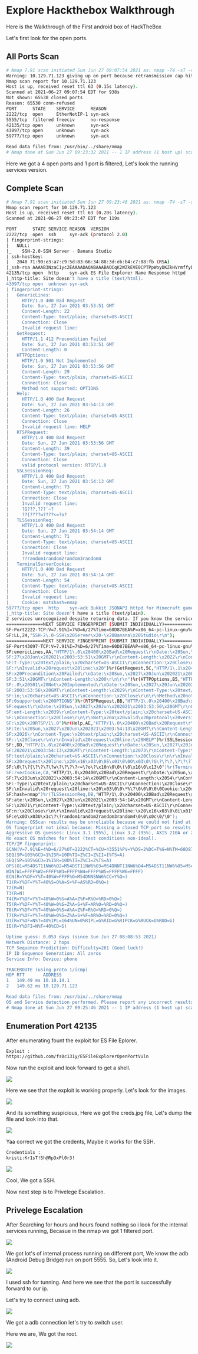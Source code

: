 # Explore Hackthebox Walkthrough

Here is the Walkthrough of the First android box of HackTheBox

Let's first look for the open ports.

## All Ports Scan

```bash
# Nmap 7.91 scan initiated Sun Jun 27 09:07:54 2021 as: nmap -T4 -sT -vv -p- -oA nmap/allports 10.129.71.123
Warning: 10.129.71.123 giving up on port because retransmission cap hit (6).
Nmap scan report for 10.129.71.123
Host is up, received reset ttl 63 (0.15s latency).
Scanned at 2021-06-27 09:07:54 EDT for 938s
Not shown: 65530 closed ports
Reason: 65530 conn-refused
PORT      STATE    SERVICE      REASON
2222/tcp  open     EtherNetIP-1 syn-ack
5555/tcp  filtered freeciv      no-response
42135/tcp open     unknown      syn-ack
43097/tcp open     unknown      syn-ack
59777/tcp open     unknown      syn-ack

Read data files from: /usr/bin/../share/nmap
# Nmap done at Sun Jun 27 09:23:32 2021 -- 1 IP address (1 host up) scanned in 938.02 seconds
```

Here we got a 4 open ports and 1 port is filtered, Let's look the running services version.

## Complete Scan

```bash
# Nmap 7.91 scan initiated Sun Jun 27 09:23:46 2021 as: nmap -T4 -sT -sV -sC -A -vv -p2222,43097,42135,59777 -oA nmap/complete 10.129.71.123
Nmap scan report for 10.129.71.123
Host is up, received reset ttl 63 (0.20s latency).
Scanned at 2021-06-27 09:23:47 EDT for 119s

PORT      STATE SERVICE REASON  VERSION
2222/tcp  open  ssh     syn-ack (protocol 2.0)
| fingerprint-strings: 
|   NULL: 
|_    SSH-2.0-SSH Server - Banana Studio
| ssh-hostkey: 
|   2048 71:90:e3:a7:c9:5d:83:66:34:88:3d:eb:b4:c7:88:fb (RSA)
|_ssh-rsa AAAAB3NzaC1yc2EAAAADAQABAAABAQCqK2WZkEVE0CPTPpWoyDKZkHVrmffyDgcNNVK3PkamKs3M8tyqeFBivz4o8i9Ai8UlrVZ8mztI3qb+cHCdLMDpaO0ghf/50qYVGH4gU5vuVN0tbBJAR67ot4U+7WCcdh4sZHX5NNatyE36wpKj9t7n2XpEmIYda4CEIeUOy2Mm3Es+GD0AAUl8xG4uMYd2rdrJrrO1p15PO97/1ebsTH6SgFz3qjZvSirpom62WmmMbfRvJtNFiNJRydDpJvag2urk16GM9a0buF4h1JCGwMHxpSY05aKQLo8shdb9SxJRa9lMu3g2zgiDAmBCoKjsiPnuyWW+8G7Vz7X6nJC87KpL
42135/tcp open  http    syn-ack ES File Explorer Name Response httpd
|_http-title: Site doesn't have a title (text/html).
43097/tcp open  unknown syn-ack
| fingerprint-strings: 
|   GenericLines: 
|     HTTP/1.0 400 Bad Request
|     Date: Sun, 27 Jun 2021 03:53:51 GMT
|     Content-Length: 22
|     Content-Type: text/plain; charset=US-ASCII
|     Connection: Close
|     Invalid request line:
|   GetRequest: 
|     HTTP/1.1 412 Precondition Failed
|     Date: Sun, 27 Jun 2021 03:53:51 GMT
|     Content-Length: 0
|   HTTPOptions: 
|     HTTP/1.0 501 Not Implemented
|     Date: Sun, 27 Jun 2021 03:53:56 GMT
|     Content-Length: 29
|     Content-Type: text/plain; charset=US-ASCII
|     Connection: Close
|     Method not supported: OPTIONS
|   Help: 
|     HTTP/1.0 400 Bad Request
|     Date: Sun, 27 Jun 2021 03:54:13 GMT
|     Content-Length: 26
|     Content-Type: text/plain; charset=US-ASCII
|     Connection: Close
|     Invalid request line: HELP
|   RTSPRequest: 
|     HTTP/1.0 400 Bad Request
|     Date: Sun, 27 Jun 2021 03:53:56 GMT
|     Content-Length: 39
|     Content-Type: text/plain; charset=US-ASCII
|     Connection: Close
|     valid protocol version: RTSP/1.0
|   SSLSessionReq: 
|     HTTP/1.0 400 Bad Request
|     Date: Sun, 27 Jun 2021 03:54:13 GMT
|     Content-Length: 73
|     Content-Type: text/plain; charset=US-ASCII
|     Connection: Close
|     Invalid request line: 
|     ?G???,???`~?
|     ??{????w????<=?o?
|   TLSSessionReq: 
|     HTTP/1.0 400 Bad Request
|     Date: Sun, 27 Jun 2021 03:54:14 GMT
|     Content-Length: 71
|     Content-Type: text/plain; charset=US-ASCII
|     Connection: Close
|     Invalid request line: 
|     ??random1random2random3random4
|   TerminalServerCookie: 
|     HTTP/1.0 400 Bad Request
|     Date: Sun, 27 Jun 2021 03:54:14 GMT
|     Content-Length: 54
|     Content-Type: text/plain; charset=US-ASCII
|     Connection: Close
|     Invalid request line: 
|_    Cookie: mstshash=nmap
59777/tcp open  http    syn-ack Bukkit JSONAPI httpd for Minecraft game server 3.6.0 or older
|_http-title: Site doesn't have a title (text/plain).
2 services unrecognized despite returning data. If you know the service/version, please submit the following fingerprints at https://nmap.org/cgi-bin/submit.cgi?new-service :
==============NEXT SERVICE FINGERPRINT (SUBMIT INDIVIDUALLY)==============
SF-Port2222-TCP:V=7.91%I=7%D=6/27%Time=60D87BEA%P=x86_64-pc-linux-gnu%r(NU
SF:LL,24,"SSH-2\.0-SSH\x20Server\x20-\x20Banana\x20Studio\r\n");
==============NEXT SERVICE FINGERPRINT (SUBMIT INDIVIDUALLY)==============
SF-Port43097-TCP:V=7.91%I=7%D=6/27%Time=60D87BEA%P=x86_64-pc-linux-gnu%r(G
SF:enericLines,AA,"HTTP/1\.0\x20400\x20Bad\x20Request\r\nDate:\x20Sun,\x20
SF:27\x20Jun\x202021\x2003:53:51\x20GMT\r\nContent-Length:\x2022\r\nConten
SF:t-Type:\x20text/plain;\x20charset=US-ASCII\r\nConnection:\x20Close\r\n\
SF:r\nInvalid\x20request\x20line:\x20")%r(GetRequest,5C,"HTTP/1\.1\x20412\
SF:x20Precondition\x20Failed\r\nDate:\x20Sun,\x2027\x20Jun\x202021\x2003:5
SF:3:51\x20GMT\r\nContent-Length:\x200\r\n\r\n")%r(HTTPOptions,B5,"HTTP/1\
SF:.0\x20501\x20Not\x20Implemented\r\nDate:\x20Sun,\x2027\x20Jun\x202021\x
SF:2003:53:56\x20GMT\r\nContent-Length:\x2029\r\nContent-Type:\x20text/pla
SF:in;\x20charset=US-ASCII\r\nConnection:\x20Close\r\n\r\nMethod\x20not\x2
SF:0supported:\x20OPTIONS")%r(RTSPRequest,BB,"HTTP/1\.0\x20400\x20Bad\x20R
SF:equest\r\nDate:\x20Sun,\x2027\x20Jun\x202021\x2003:53:56\x20GMT\r\nCont
SF:ent-Length:\x2039\r\nContent-Type:\x20text/plain;\x20charset=US-ASCII\r
SF:\nConnection:\x20Close\r\n\r\nNot\x20a\x20valid\x20protocol\x20version:
SF:\x20\x20RTSP/1\.0")%r(Help,AE,"HTTP/1\.0\x20400\x20Bad\x20Request\r\nDa
SF:te:\x20Sun,\x2027\x20Jun\x202021\x2003:54:13\x20GMT\r\nContent-Length:\
SF:x2026\r\nContent-Type:\x20text/plain;\x20charset=US-ASCII\r\nConnection
SF::\x20Close\r\n\r\nInvalid\x20request\x20line:\x20HELP")%r(SSLSessionReq
SF:,DD,"HTTP/1\.0\x20400\x20Bad\x20Request\r\nDate:\x20Sun,\x2027\x20Jun\x
SF:202021\x2003:54:13\x20GMT\r\nContent-Length:\x2073\r\nContent-Type:\x20
SF:text/plain;\x20charset=US-ASCII\r\nConnection:\x20Close\r\n\r\nInvalid\
SF:x20request\x20line:\x20\x16\x03\0\0S\x01\0\0O\x03\0\?G\?\?\?,\?\?\?`~\?
SF:\0\?\?{\?\?\?\?w\?\?\?\?<=\?o\?\x10n\0\0\(\0\x16\0\x13\0")%r(TerminalSe
SF:rverCookie,CA,"HTTP/1\.0\x20400\x20Bad\x20Request\r\nDate:\x20Sun,\x202
SF:7\x20Jun\x202021\x2003:54:14\x20GMT\r\nContent-Length:\x2054\r\nContent
SF:-Type:\x20text/plain;\x20charset=US-ASCII\r\nConnection:\x20Close\r\n\r
SF:\nInvalid\x20request\x20line:\x20\x03\0\0\*%\?\0\0\0\0\0Cookie:\x20msts
SF:hash=nmap")%r(TLSSessionReq,DB,"HTTP/1\.0\x20400\x20Bad\x20Request\r\nD
SF:ate:\x20Sun,\x2027\x20Jun\x202021\x2003:54:14\x20GMT\r\nContent-Length:
SF:\x2071\r\nContent-Type:\x20text/plain;\x20charset=US-ASCII\r\nConnectio
SF:n:\x20Close\r\n\r\nInvalid\x20request\x20line:\x20\x16\x03\0\0i\x01\0\0
SF:e\x03\x03U\x1c\?\?random1random2random3random4\0\0\x0c\0/\0");
Warning: OSScan results may be unreliable because we could not find at least 1 open and 1 closed port
OS fingerprint not ideal because: Missing a closed TCP port so results incomplete
Aggressive OS guesses: Linux 3.1 (95%), Linux 3.2 (95%), AXIS 210A or 211 Network Camera (Linux 2.6.17) (94%), Sony X75CH-series Android TV (Android 5.0) (94%), Linux 3.8 (94%), ASUS RT-N56U WAP (Linux 3.4) (93%), Linux 3.16 (93%), Android 4.1 - 6.0 (Linux 3.4 - 3.14) (93%), Android 5.0 - 6.0.1 (Linux 3.4) (93%), Android 5.0 - 7.0 (Linux 3.4 - 3.10) (93%)
No exact OS matches for host (test conditions non-ideal).
TCP/IP fingerprint:
SCAN(V=7.91%E=4%D=6/27%OT=2222%CT=%CU=43551%PV=Y%DS=2%DC=T%G=N%TM=60D87C5A%P=x86_64-pc-linux-gnu)
SEQ(SP=105%GCD=1%ISR=10D%TI=Z%CI=Z%II=I%TS=A)
SEQ(SP=105%GCD=1%ISR=10D%TI=Z%CI=Z%TS=A)
OPS(O1=M54DST11NW6%O2=M54DST11NW6%O3=M54DNNT11NW6%O4=M54DST11NW6%O5=M54DST11NW6%O6=M54DST11)
WIN(W1=FFFF%W2=FFFF%W3=FFFF%W4=FFFF%W5=FFFF%W6=FFFF)
ECN(R=Y%DF=Y%T=40%W=FFFF%O=M54DNNSNW6%CC=Y%Q=)
T1(R=Y%DF=Y%T=40%S=O%A=S+%F=AS%RD=0%Q=)
T2(R=N)
T3(R=N)
T4(R=Y%DF=Y%T=40%W=0%S=A%A=Z%F=R%O=%RD=0%Q=)
T5(R=Y%DF=Y%T=40%W=0%S=Z%A=S+%F=AR%O=%RD=0%Q=)
T6(R=Y%DF=Y%T=40%W=0%S=A%A=Z%F=R%O=%RD=0%Q=)
T7(R=Y%DF=Y%T=40%W=0%S=Z%A=S+%F=AR%O=%RD=0%Q=)
U1(R=Y%DF=N%T=40%IPL=164%UN=0%RIPL=G%RID=G%RIPCK=G%RUCK=G%RUD=G)
IE(R=Y%DFI=N%T=40%CD=S)

Uptime guess: 0.053 days (since Sun Jun 27 08:08:53 2021)
Network Distance: 2 hops
TCP Sequence Prediction: Difficulty=261 (Good luck!)
IP ID Sequence Generation: All zeros
Service Info: Device: phone

TRACEROUTE (using proto 1/icmp)
HOP RTT       ADDRESS
1   149.49 ms 10.10.14.1
2   149.62 ms 10.129.71.123

Read data files from: /usr/bin/../share/nmap
OS and Service detection performed. Please report any incorrect results at https://nmap.org/submit/ .
# Nmap done at Sun Jun 27 09:25:46 2021 -- 1 IP address (1 host up) scanned in 121.08 seconds
```

## Enumeration Port 42135

After enumerating fount the exploit for ES File Eplorer.

```bash
Exploit :
https://github.com/fs0c131y/ESFileExplorerOpenPortVuln
```

Now run the exploit and look forward to get a shell.

![](Images/Pasted%20image%2020210627093816.png)

Here we see that the exploit is working properly.
Let's look for the images.

![](Images/Pasted%20image%2020210627094748.png)

And its something suspicious, Here we got the creds.jpg file,
Let's dump the file and look into that.

![](Images/Pasted%20image%2020210627094814.png)

Yaa correct we got the credents, Maybe it works for the SSH.

```bash
Credentials :
kristi:Kr1sT!5h@Rp3xPl0r3!
```

![](Images/Pasted%20image%2020210627095035.png)

Cool, We got a SSH.

Now next step is to Privelege Escalation.

## Privelege Escalation

After Searching for hours and hours found nothing so i look for the internal services running, 
Becasue in the nmap we got 1 filtered port.

![](Images/Pasted%20image%2020210627120629.png)

We got lot's of internal process running on different port,
We know the adb (Android Debug Bridge) run on port 5555.
So, Let's look into it.

![](Images/Pasted%20image%2020210627134753.png)

I used ssh for tunning.
And here we see that the port is successfully forward to our ip.

Let's try to connect using adb.

![](Images/Pasted%20image%2020210627141822.png)

We got a adb connection let's try to switch user.

Here we are,
We got the root.

![](Images/Pasted%20image%2020210627143743.png)

